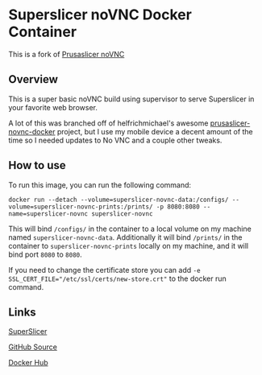 # Superslicer noVNC Docker Container

This is a fork of [Prusaslicer noVNC](https://github.com/helfrichmichael/prusaslicer-novnc)

## Overview

This is a super basic noVNC build using supervisor to serve Superslicer in your favorite web browser. 

A lot of this was branched off of helfrichmichael's awesome
[prusaslicer-novnc-docker](https://github.com/helfrichmichael/prusaslicer-novnc) project, but
I use my mobile device a decent amount of the time so I needed updates to No VNC and a couple other tweaks. 

## How to use

To run this image, you can run the following command: 
```
docker run --detach --volume=superslicer-novnc-data:/configs/ --volume=superslicer-novnc-prints:/prints/ -p 8080:8080 --name=superslicer-novnc superslicer-novnc
```

This will bind `/configs/` in the container to a local volume on my machine named `superslicer-novnc-data`.
Additionally it will bind `/prints/` in the container to `superslicer-novnc-prints` locally on my machine,
and it will bind port `8080` to `8080`.

If you need to change the certificate store you can add `-e SSL_CERT_FILE="/etc/ssl/certs/new-store.crt"`
to the docker run command.

## Links

[SuperSlicer](https://github.com/supermerill/SuperSlicer)

[GitHub Source](https://github.com/Sodium-Hydrogen/superslicer-novnc)

[Docker Hub](https://hub.docker.com/r/sodiumhydrogen/superslicer-novnc)
